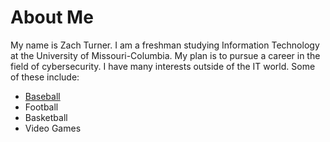 # About Me
My name is Zach Turner. I am a freshman studying Information Technology at the University of Missouri-Columbia. My plan is to pursue a career in the field of cybersecurity. I have many interests outside of the IT world. 
Some of these include:

- [Baseball](https://github.com/zetff9/FinalProject/blob/master/Baseball.md)
- Football
- Basketball
- Video Games
